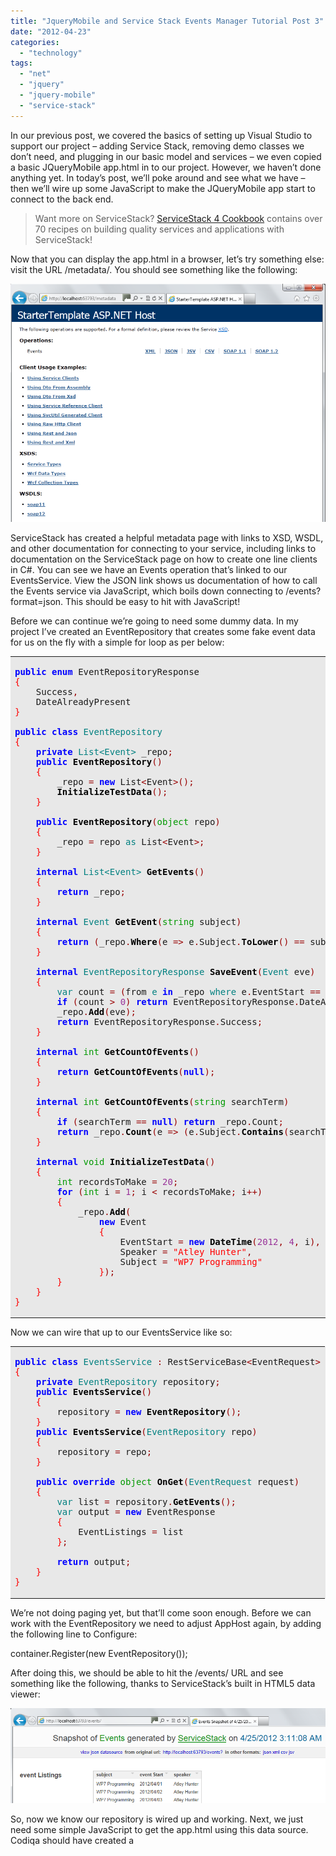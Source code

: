 ```yaml
---
title: "JqueryMobile and Service Stack Events Manager Tutorial Post 3"
date: "2012-04-23"
categories: 
  - "technology"
tags: 
  - "net"
  - "jquery"
  - "jquery-mobile"
  - "service-stack"
---
```


In our previous post, we covered the basics of setting up Visual Studio to support our project – adding Service Stack, removing demo classes we don’t need, and plugging in our basic model and services – we even copied a basic JQueryMobile app.html in to our project. However, we haven’t done anything yet. In today’s post, we’ll poke around and see what we have – then we’ll wire up some JavaScript to make the JQueryMobile app start to connect to the back end.

> Want more on ServiceStack? [ServiceStack 4 Cookbook](http://kylehodgson.com/servicestack-cookbook/) contains over 70 recipes on building quality services and applications with ServiceStack!

Now that you can display the app.html in a browser, let’s try something else: visit the URL /metadata/. You should see something like the following:

![images/ss-3-1.png](images/ss-3-1.png)

ServiceStack has created a helpful metadata page with links to XSD, WSDL, and other documentation for connecting to your service, including links to documentation on the ServiceStack page on how to create one line clients in C#. You can see we have an Events operation that’s linked to our EventsService. View the JSON link shows us documentation of how to call the Events service via JavaScript, which boils down connecting to /events?format=json. This should be easy to hit with JavaScript!

Before we can continue we’re going to need some dummy data. In my project I’ve created an EventRepository that creates some fake event data for us on the fly with a simple for loop as per below:

<table border="0" width="100%" cellpadding="10" bgcolor="#e8e8e8"><tbody><tr><td><pre><tt><b><span style="color:#0000ff;">public</span></b> <b><span style="color:#0000ff;">enum</span></b> EventRepositoryResponse
<span style="color:#ff0000;">{</span>
    Success<span style="color:#990000;">,</span>
    DateAlreadyPresent
<span style="color:#ff0000;">}</span>
<div></div>
<b><span style="color:#0000ff;">public</span></b> <b><span style="color:#0000ff;">class</span></b> <span style="color:#008080;">EventRepository</span>
<span style="color:#ff0000;">{</span>
    <b><span style="color:#0000ff;">private</span></b> <span style="color:#008080;">List&lt;Event&gt;</span> _repo<span style="color:#990000;">;</span>
    <b><span style="color:#0000ff;">public</span></b> <b><span style="color:#000000;">EventRepository</span></b><span style="color:#990000;">()</span>
    <span style="color:#ff0000;">{</span>
        _repo <span style="color:#990000;">=</span> <b><span style="color:#0000ff;">new</span></b> List<span style="color:#990000;">&lt;</span>Event<span style="color:#990000;">&gt;();</span>
        <b><span style="color:#000000;">InitializeTestData</span></b><span style="color:#990000;">();</span>
    <span style="color:#ff0000;">}</span>
<div></div>
    <b><span style="color:#0000ff;">public</span></b> <b><span style="color:#000000;">EventRepository</span></b><span style="color:#990000;">(</span><span style="color:#009900;">object</span> repo<span style="color:#990000;">)</span>
    <span style="color:#ff0000;">{</span>
        _repo <span style="color:#990000;">=</span> repo <span style="color:#008080;">as</span> List<span style="color:#990000;">&lt;</span>Event<span style="color:#990000;">&gt;;</span>
    <span style="color:#ff0000;">}</span>
<div></div>
    <b><span style="color:#0000ff;">internal</span></b> <span style="color:#008080;">List&lt;Event&gt;</span> <b><span style="color:#000000;">GetEvents</span></b><span style="color:#990000;">()</span>
    <span style="color:#ff0000;">{</span>
        <b><span style="color:#0000ff;">return</span></b> _repo<span style="color:#990000;">;</span>
    <span style="color:#ff0000;">}</span>
<div></div>
    <b><span style="color:#0000ff;">internal</span></b> <span style="color:#008080;">Event</span> <b><span style="color:#000000;">GetEvent</span></b><span style="color:#990000;">(</span><span style="color:#009900;">string</span> subject<span style="color:#990000;">)</span>
    <span style="color:#ff0000;">{</span>
        <b><span style="color:#0000ff;">return</span></b> <span style="color:#990000;">(</span>_repo<span style="color:#990000;">.</span><b><span style="color:#000000;">Where</span></b><span style="color:#990000;">(</span>e <span style="color:#990000;">=&gt;</span> e<span style="color:#990000;">.</span>Subject<span style="color:#990000;">.</span><b><span style="color:#000000;">ToLower</span></b><span style="color:#990000;">()</span> <span style="color:#990000;">==</span> subject<span style="color:#990000;">.</span><b><span style="color:#000000;">ToLower</span></b><span style="color:#990000;">())).</span><b><span style="color:#000000;">FirstOrDefault</span></b><span style="color:#990000;">();</span>
    <span style="color:#ff0000;">}</span>
<div></div>
    <b><span style="color:#0000ff;">internal</span></b> <span style="color:#008080;">EventRepositoryResponse</span> <b><span style="color:#000000;">SaveEvent</span></b><span style="color:#990000;">(</span><span style="color:#008080;">Event</span> eve<span style="color:#990000;">)</span>
    <span style="color:#ff0000;">{</span>
        <span style="color:#008080;">var</span> count <span style="color:#990000;">=</span> <span style="color:#990000;">(</span>from <span style="color:#008080;">e</span> <b><span style="color:#0000ff;">in</span></b> _repo <span style="color:#008080;">where</span> e<span style="color:#990000;">.</span>EventStart <span style="color:#990000;">==</span> eve<span style="color:#990000;">.</span>EventStart <span style="color:#008080;">select</span> e<span style="color:#990000;">).</span><b><span style="color:#000000;">Count</span></b><span style="color:#990000;">();</span>
        <b><span style="color:#0000ff;">if</span></b> <span style="color:#990000;">(</span>count <span style="color:#990000;">&gt;</span> <span style="color:#993399;">0</span><span style="color:#990000;">)</span> <b><span style="color:#0000ff;">return</span></b> EventRepositoryResponse<span style="color:#990000;">.</span>DateAlreadyPresent<span style="color:#990000;">;</span>
        _repo<span style="color:#990000;">.</span><b><span style="color:#000000;">Add</span></b><span style="color:#990000;">(</span>eve<span style="color:#990000;">);</span>
        <b><span style="color:#0000ff;">return</span></b> EventRepositoryResponse<span style="color:#990000;">.</span>Success<span style="color:#990000;">;</span>
    <span style="color:#ff0000;">}</span>
<div></div>
    <b><span style="color:#0000ff;">internal</span></b> <span style="color:#009900;">int</span> <b><span style="color:#000000;">GetCountOfEvents</span></b><span style="color:#990000;">()</span>
    <span style="color:#ff0000;">{</span>
        <b><span style="color:#0000ff;">return</span></b> <b><span style="color:#000000;">GetCountOfEvents</span></b><span style="color:#990000;">(</span><b><span style="color:#0000ff;">null</span></b><span style="color:#990000;">);</span>
    <span style="color:#ff0000;">}</span>
<div></div>
    <b><span style="color:#0000ff;">internal</span></b> <span style="color:#009900;">int</span> <b><span style="color:#000000;">GetCountOfEvents</span></b><span style="color:#990000;">(</span><span style="color:#009900;">string</span> searchTerm<span style="color:#990000;">)</span>
    <span style="color:#ff0000;">{</span>
        <b><span style="color:#0000ff;">if</span></b> <span style="color:#990000;">(</span>searchTerm <span style="color:#990000;">==</span> <b><span style="color:#0000ff;">null</span></b><span style="color:#990000;">)</span> <b><span style="color:#0000ff;">return</span></b> _repo<span style="color:#990000;">.</span>Count<span style="color:#990000;">;</span>
        <b><span style="color:#0000ff;">return</span></b> _repo<span style="color:#990000;">.</span><b><span style="color:#000000;">Count</span></b><span style="color:#990000;">(</span>e <span style="color:#990000;">=&gt;</span> <span style="color:#990000;">(</span>e<span style="color:#990000;">.</span>Subject<span style="color:#990000;">.</span><b><span style="color:#000000;">Contains</span></b><span style="color:#990000;">(</span>searchTerm<span style="color:#990000;">)));</span>
    <span style="color:#ff0000;">}</span>
<div></div>
    <b><span style="color:#0000ff;">internal</span></b> <span style="color:#009900;">void</span> <b><span style="color:#000000;">InitializeTestData</span></b><span style="color:#990000;">()</span>
    <span style="color:#ff0000;">{</span>
        <span style="color:#009900;">int</span> recordsToMake <span style="color:#990000;">=</span> <span style="color:#993399;">20</span><span style="color:#990000;">;</span>
        <b><span style="color:#0000ff;">for</span></b> <span style="color:#990000;">(</span><span style="color:#009900;">int</span> i <span style="color:#990000;">=</span> <span style="color:#993399;">1</span><span style="color:#990000;">;</span> i <span style="color:#990000;">&lt;</span> recordsToMake<span style="color:#990000;">;</span> i<span style="color:#990000;">++)</span>
        <span style="color:#ff0000;">{</span>
            _repo<span style="color:#990000;">.</span><b><span style="color:#000000;">Add</span></b><span style="color:#990000;">(</span>
                <b><span style="color:#0000ff;">new</span></b> Event
                <span style="color:#ff0000;">{</span>
                    EventStart <span style="color:#990000;">=</span> <b><span style="color:#0000ff;">new</span></b> <b><span style="color:#000000;">DateTime</span></b><span style="color:#990000;">(</span><span style="color:#993399;">2012</span><span style="color:#990000;">,</span> <span style="color:#993399;">4</span><span style="color:#990000;">,</span> i<span style="color:#990000;">),</span>
                    Speaker <span style="color:#990000;">=</span> <span style="color:#ff0000;">"Atley Hunter"</span><span style="color:#990000;">,</span>
                    Subject <span style="color:#990000;">=</span> <span style="color:#ff0000;">"WP7 Programming"</span>
                <span style="color:#ff0000;">}</span><span style="color:#990000;">);</span>
        <span style="color:#ff0000;">}</span>
    <span style="color:#ff0000;">}</span>
<span style="color:#ff0000;">}</span></tt></pre></td></tr></tbody></table>

Now we can wire that up to our EventsService like so:

<table border="0" width="100%" cellpadding="10" bgcolor="#e8e8e8"><tbody><tr><td><pre><tt><b><span style="color:#0000ff;">public</span></b> <b><span style="color:#0000ff;">class</span></b> <span style="color:#008080;">EventsService</span> <span style="color:#990000;">:</span> RestServiceBase<span style="color:#990000;">&lt;</span>EventRequest<span style="color:#990000;">&gt;</span>
<span style="color:#ff0000;">{</span>
    <b><span style="color:#0000ff;">private</span></b> <span style="color:#008080;">EventRepository</span> repository<span style="color:#990000;">;</span>
    <b><span style="color:#0000ff;">public</span></b> <b><span style="color:#000000;">EventsService</span></b><span style="color:#990000;">()</span>
    <span style="color:#ff0000;">{</span>
        repository <span style="color:#990000;">=</span> <b><span style="color:#0000ff;">new</span></b> <b><span style="color:#000000;">EventRepository</span></b><span style="color:#990000;">();</span>
    <span style="color:#ff0000;">}</span>
    <b><span style="color:#0000ff;">public</span></b> <b><span style="color:#000000;">EventsService</span></b><span style="color:#990000;">(</span><span style="color:#008080;">EventRepository</span> repo<span style="color:#990000;">)</span>
    <span style="color:#ff0000;">{</span>
        repository <span style="color:#990000;">=</span> repo<span style="color:#990000;">;</span>
    <span style="color:#ff0000;">}</span>
<div></div>
    <b><span style="color:#0000ff;">public</span></b> <b><span style="color:#0000ff;">override</span></b> <span style="color:#009900;">object</span> <b><span style="color:#000000;">OnGet</span></b><span style="color:#990000;">(</span><span style="color:#008080;">EventRequest</span> request<span style="color:#990000;">)</span>
    <span style="color:#ff0000;">{</span>
        <span style="color:#008080;">var</span> list <span style="color:#990000;">=</span> repository<span style="color:#990000;">.</span><b><span style="color:#000000;">GetEvents</span></b><span style="color:#990000;">();</span>
        <span style="color:#008080;">var</span> output <span style="color:#990000;">=</span> <b><span style="color:#0000ff;">new</span></b> EventResponse
        <span style="color:#ff0000;">{</span>
            EventListings <span style="color:#990000;">=</span> list
        <span style="color:#ff0000;">}</span><span style="color:#990000;">;</span>
<div></div>
        <b><span style="color:#0000ff;">return</span></b> output<span style="color:#990000;">;</span>
    <span style="color:#ff0000;">}</span>
<span style="color:#ff0000;">}</span></tt></pre></td></tr></tbody></table>

We’re not doing paging yet, but that’ll come soon enough. Before we can work with the EventRepository we need to adjust AppHost again, by adding the following line to Configure:

container.Register(new EventRepository());

After doing this, we should be able to hit the /events/ URL and see something like the following, thanks to ServiceStack’s built in HTML5 data viewer:

![images/ss-3-2.png](images/ss-3-2.png)

So, now we know our repository is wired up and working. Next, we just need some simple JavaScript to get the app.html using this data source. Codiqa should have created a <script> block at the bottom of the app.html page. Find it, and plug in the following :

<table border="0" width="100%" cellpadding="10" bgcolor="#e8e8e8"><tbody><tr><td><pre><tt>$<span style="color:#990000;">(</span>document<span style="color:#990000;">).</span><b><span style="color:#000000;">ready</span></b><span style="color:#990000;">(</span><b><span style="color:#0000ff;">function</span></b> <span style="color:#990000;">()</span> <span style="color:#ff0000;">{</span>
<div></div>
    jQuery<span style="color:#990000;">.</span><b><span style="color:#000000;">getJSON</span></b><span style="color:#990000;">(</span><span style="color:#ff0000;">"/events?format=json"</span><span style="color:#990000;">,</span>
<div></div>
        <b><span style="color:#0000ff;">function</span></b> <span style="color:#990000;">(</span>data<span style="color:#990000;">)</span> <span style="color:#ff0000;">{</span>
<div></div>
            <b><span style="color:#0000ff;">for</span></b> <span style="color:#990000;">(</span><b><span style="color:#0000ff;">var</span></b> idx <b><span style="color:#0000ff;">in</span></b> data<span style="color:#990000;">.</span>eventListings<span style="color:#990000;">)</span> <span style="color:#ff0000;">{</span>
<div></div>
                <b><span style="color:#0000ff;">var</span></b> listing <span style="color:#990000;">=</span> data<span style="color:#990000;">.</span>eventListings<span style="color:#990000;">[</span>idx<span style="color:#990000;">];</span>
                <b><span style="color:#0000ff;">var</span></b> date <span style="color:#990000;">=</span> <b><span style="color:#0000ff;">new</span></b> <b><span style="color:#000000;">Date</span></b><span style="color:#990000;">(</span><b><span style="color:#000000;">parseInt</span></b><span style="color:#990000;">(</span>listing<span style="color:#990000;">.</span>eventStart<span style="color:#990000;">.</span><b><span style="color:#000000;">substr</span></b><span style="color:#990000;">(</span><span style="color:#993399;">6</span><span style="color:#990000;">)));</span>
<div></div>
                $<span style="color:#990000;">(</span><span style="color:#ff0000;">"#listview_events"</span><span style="color:#990000;">).</span><b><span style="color:#000000;">append</span></b><span style="color:#990000;">(</span>
                                        <span style="color:#ff0000;">'&lt;li data-theme="c"&gt;'</span> <span style="color:#990000;">+</span>
                                        <span style="color:#ff0000;">'&lt;a href="#" data-transition="slide"&gt;'</span> <span style="color:#990000;">+</span> listing<span style="color:#990000;">.</span>speaker
                                        <span style="color:#990000;">+</span> <span style="color:#ff0000;">' presents '</span> <span style="color:#990000;">+</span> listing<span style="color:#990000;">.</span>subject <span style="color:#990000;">+</span> <span style="color:#ff0000;">' '</span>
                                        <span style="color:#990000;">+</span> date<span style="color:#990000;">.</span><b><span style="color:#000000;">toDateString</span></b><span style="color:#990000;">()</span>  <span style="color:#990000;">+</span> <span style="color:#ff0000;">'&lt;/a&gt;&lt;/li&gt;'</span><span style="color:#990000;">);</span>
            <span style="color:#ff0000;">}</span>
<div></div>
            $<span style="color:#990000;">(</span><span style="color:#ff0000;">"#listview_events"</span><span style="color:#990000;">).</span><b><span style="color:#000000;">listview</span></b><span style="color:#990000;">(</span><span style="color:#ff0000;">'refresh'</span><span style="color:#990000;">);</span>
        <span style="color:#ff0000;">}</span><span style="color:#990000;">);</span>
<span style="color:#ff0000;">}</span><span style="color:#990000;">);</span></tt></pre></td></tr></tbody></table>

For this to work, you’re going to have to locate the listview in app.html and add an id to it. In the example above, I chose listview\_events. What this tells the page to do is connect to our local events URL, request it in JSON format, then add a list item to the listview for each one. Once finished, we call listview(‘refresh’) so that JQueryMobile can work its magic and apply styling and functionality to the list. With all of this in place, if we view app.html again we should see the following:

![images/ss-3-3.png](images/ss-3-3.png)

Voila, we have a basic service back end and a very basic HTML5 mobile app talking to it.

<table style="margin:.2em 0;"><tbody><tr valign="top"><td style="padding:.5em;"><b><span style="text-decoration:underline;">Note</span></b></td><td style="border-left:3px solid #e8e8e8;padding:.5em;"><b>Service Stack Series</b><div></div>This article is one of a three part series on Service Stack. <a href="http://kylehodgson.com/tag/service-stack/">View All Articles</a> <a href="https://github.com/kylehodgson/servicestacktutorial">View Complete Source Code</a></td></tr></tbody></table>
